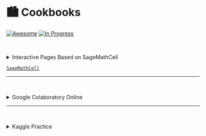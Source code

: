 # 🏙 Cookbooks

[![Awesome](https://olgabelitskaya.github.io/badge_awesome.svg)](https://olgabelitskaya.github.io/README.html) [![In Progress](https://olgabelitskaya.github.io/badge_in_progress.svg)](https://olgabelitskaya.github.io/README_ColabKaggle.html)

<br/><details><summary>Interactive Pages Based on SageMathCell</summary>

#### [🌀 sklearn python](https://olgabelitskaya.github.io/sklearn_cookbook_sagecells.html)
#### [🌀 sql python](https://olgabelitskaya.github.io/sql_cookbook.html)
#### [🌀 sql python](https://olgabelitskaya.github.io/sql_cookbook2.html)

<br/></details>

[`SageMathCell`](https://sagecell.sagemath.org)

---

<br/><details><summary>Google Colaboratory Online</summary>

#### [📓 tensorflow_cookbook.ipynb](https://colab.research.google.com/drive/1UPT3vUBNdrfHPl33H6FVKRu8Mf-Lc8px)
#### [📓 tensorflow_cookbook2.ipynb](https://colab.research.google.com/drive/1RoHGrTJz4KOiHN1W-UCGzzY5abV3pXLg)
#### [📓 tensorflow_cookbook3.ipynb](https://colab.research.google.com/drive/1UXD9nxTS9s2EGkiRst59NREqX9Eiw3Zp)
#### [📓 keras_cookbook.ipynb](https://colab.research.google.com/drive/16Xh8T4fPuk0AIBjnCo7e9WTrF1PgukoF) 
#### [📓 sklearn_cookbook.ipynb](https://colab.research.google.com/drive/1SzhiPlKpabufNxHuknvktwxPW06utBGC)
#### [📓 sklearn_clusters.ipynb](https://colab.research.google.com/drive/15L-HE9ZZ4SYEluXpyP10zaIVPCYxSmLw)
#### [📓 sql_cookbook.ipynb](https://colab.research.google.com/drive/1eBNz-GA6w0AhdsKHqtxkrIm1bIYk_X9d) 
#### [📓 sql_cookbook2.ipynb](https://colab.research.google.com/drive/1_--QDZPF0mE7Pw4W2Oxm8XPp7VaPXq-M) 
#### [📓 opencv_cookbook.ipynb](https://colab.research.google.com/drive/1GD7Oi1LtFaEi8VOjiBM5cj5ayWpaejaf)

<br/></details>

---

<br/><details><summary> Kaggle Practice</summary>

#### [📓 Sklearn PyR](https://www.kaggle.com/olgabelitskaya/sklearn-pyr)
#### [📓 Sklearn Clusters](https://www.kaggle.com/olgabelitskaya/sklearn-clusters)
#### [📓 Sklearn Practice](https://www.kaggle.com/olgabelitskaya/sklearn-practice)
#### [📓 SQL Cookbook R](https://www.kaggle.com/olgabelitskaya/sql-cookbook-r)
#### [📓 SQL Cookbook](https://www.kaggle.com/olgabelitskaya/sql-cookbook)
#### [📓 SQL Cookbook 2](https://www.kaggle.com/olgabelitskaya/sql-cookbook2)
#### [📓 Sklearn Cookbook](https://www.kaggle.com/olgabelitskaya/sklearn-cookbook)
#### [📓 Keras Cookbook](https://www.kaggle.com/olgabelitskaya/keras-cookbook)
#### [📓 OpenCV Cookbook](https://www.kaggle.com/olgabelitskaya/opencv-cookbook)

<br/></details>
